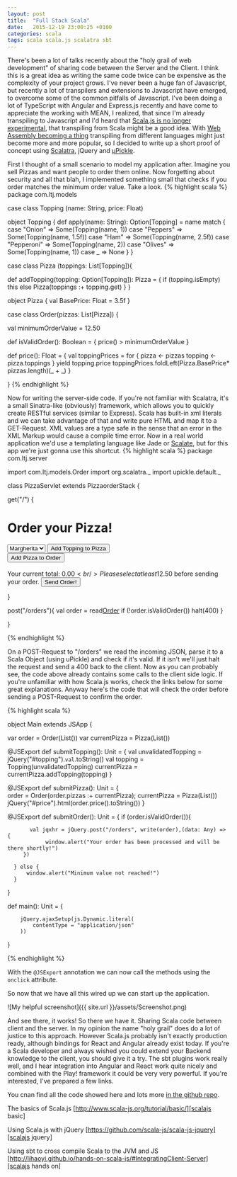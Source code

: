 ```yaml
---
layout: post
title:  "Full Stack Scala"
date:   2015-12-19 23:00:25 +0100
categories: scala
tags: scala scala.js scalatra sbt
---
```


There's been a lot of talks recently about the "holy grail of web development" of sharing code between the Server and the Client.
I think this is a great idea as writing the same code twice can be expensive as the complexity of your project grows.
I've never been a huge fan of Javascript, but recently a lot of transpilers and extensions to Javascript have emerged, to overcome some of the common pitfalls of Javascript. I've been doing a lot of TypeScript with Angular and Express.js recently and have come to appreciate the working with MEAN, 
I realized, that since I'm already transpiling to Javascript and I'd heard that [Scala.js is no longer experimental][scala.js not exp], that transpiling from Scala might be a good idea.
With [Web Assembly becoming a thing][wasm] transpiling from different languages might just become more and more popular, so I decided to write up a short proof of concept using [Scalatra][scalatra], jQuery and [µPickle][uPickle].

First I thought of a small scenario to model my application after. Imagine you sell Pizzas and want people to order them online.
Now forgetting about security and all that blah, I implemented something small that checks if you order matches the minimum order value.
Take a look.
{% highlight scala %}
package com.ltj.models

case class Topping (name: String, price: Float)

object Topping {
  def apply(name: String): Option[Topping] = name match {
    case "Onion" => Some(Topping(name, 1))
    case "Peppers" => Some(Topping(name, 1.5f))
    case "Ham" => Some(Topping(name, 2.5f))
    case "Pepperoni" => Some(Topping(name, 2))
    case "Olives" => Some(Topping(name, 1))
    case _ => None
  }
}


case class Pizza (toppings: List[Topping]){
	
  def addTopping(topping: Option[Topping]): Pizza = {
    if (topping.isEmpty) this
    else Pizza(toppings :+ topping.get)
  }
}

object Pizza {
  val BasePrice: Float = 3.5f
}


case class Order(pizzas: List[Pizza]) {
  
  val minimumOrderValue = 12.50
  
  def isValidOrder(): Boolean = {
    price() > minimumOrderValue
  }
  
  def price(): Float = {
    val toppingPrices = for {
      pizza <- pizzas
      topping <- pizza.toppings
    } yield topping.price
    toppingPrices.foldLeft(Pizza.BasePrice* pizzas.length)(_ + _)
  }
 
}
{% endhighlight %}

Now for writing the server-side code.
If you're not familiar with Scalatra, it's a small Sinatra-like (obviously) framework, which allows you to quickly create RESTful services (similar to Express).
Scala has built-in xml literals and we can take advantage of that and write pure HTML and map it to a GET-Request.
XML values are a type safe in the sense that an error in the XML Markup would cause a compile time error.
Now in a real world application we'd use a templating language like Jade or [Scalate][scalate], but for this app we're just gonna use this shortcut.
{% highlight scala %}
package com.ltj.server

import com.ltj.models.Order
import org.scalatra._
import upickle.default._

class PizzaServlet extends PizzaorderStack {

  get("/") {
    <html>
      <body>
        <h1>Order your Pizza!</h1>
        <form>
          <select id="topping">
            <option value="Margherita">Margherita</option>
            <option value="Onion">Onion</option>
            <option value="Olives">Olives</option>
            <option value="Peppers">Peppers</option>
            <option value="Ham">Ham</option>
            <option value="Pepperoni">Pepperoni</option>
          </select>
          <input type="button" onclick="com.ltj.pizza.Main().submitTopping()" value="Add Topping to Pizza"/><br/>
          <input type="button" onclick="com.ltj.pizza.Main().submitPizza()" value="Add Pizza to Order"/><br/><br/>
          Your current total: <span id="price">0.00</span>$<br/>
          Please select at least 12.50$ before sending your order.
          <input type="button" onclick="com.ltj.pizza.Main().submitOrder()" value="Send Order!"/>
        </form>
        <script src="lib/jquery-1.9.1.min.js"></script>
        <script src="js/scala-2.11/pizza-order-fastopt.js"></script>
      </body>
    </html>
  }

  post("/orders"){
    val order = read[Order](request.body)
    if (!order.isValidOrder()) halt(400)
  }

}

{% endhighlight %}

On a POST-Request to "/orders" we read the incoming JSON, parse it to a Scala Object (using uPickle) and check if it's valid.
If it isn't we'll just halt the request and send a 400 back to the client.
Now as you can probably see, the code above already contains some calls to the client side logic.
If you're unfamiliar with how Scala.js works, check the links below for some great explanations.
Anyway here's the code that will check the order before sending a POST-Request to confirm the order.

{% highlight scala %}

object Main extends JSApp {
	
  var order = Order(List())
  var currentPizza = Pizza(List())
  
  @JSExport
  def submitTopping(): Unit = { 
	  val unvalidatedTopping = jQuery("#topping").`val`.toString()
	  val topping = Topping(unvalidatedTopping)
	  currentPizza = currentPizza.addTopping(topping) 
  }
  
  @JSExport
  def submitPizza(): Unit =  {  
	  order =  Order(order.pizzas :+ currentPizza); 
	  currentPizza = Pizza(List())
	  jQuery("#price").html(order.price().toString())
  }
  
  @JSExport
  def submitOrder(): Unit = { 
	  if (order.isValidOrder()){
	 	  
	 	   val jqxhr = jQuery.post("/orders", write(order),(data: Any) => {
    		 	window.alert("Your order has been processed and will be there shortly!")
    	 })
    	   
	  } else {
	 	  window.alert("Minimum value not reached!")
	  }
  }
  
  def main(): Unit = {
	  
		jQuery.ajaxSetup(js.Dynamic.literal(
			contentType = "application/json"
		))
  }
	

{% endhighlight %}

With the `@JSExport` annotation we can now call the methods using the `onclick` attribute.

So now that we have all this wired up we can start up the application.

![My helpful screenshot]({{ site.url }}/assets/Screenshot.png)

And see there, it works! 
So there we have it. Sharing Scala code between client and the server. 
In my opinion the name "holy grail" does do a lot of justice to this approach. 
However Scala.js probably isn't exactly production ready, although bindings for React and Angular already exist today.
If you're a Scala developer and always wished you could extend your Backend knowledge to the client, you should give it a try. 
The sbt plugins work really well, and I hear integration into Angular and React work quite nicely and combined with the Play! framework it could be very very powerful.
If you're interested, I've prepared a few links.

You cnan find all the code showed here and lots more [in the github repo][git repo].

The basics of Scala.js [http://www.scala-js.org/tutorial/basic/][scalajs basic]

Using Scala.js with jQuery [https://github.com/scala-js/scala-js-jquery][scalajs jquery]

Using sbt to cross compile Scala to the JVM and JS [http://lihaoyi.github.io/hands-on-scala-js/#IntegratingClient-Server][scalajs hands on]

[git repo]: https://github.com/LukaJCB/FullStackScala
[scalajs basic]: http://www.scala-js.org/tutorial/basic/
[scalajs jquery]: https://github.com/scala-js/scala-js-jquery
[scalajs hands on]: http://lihaoyi.github.io/hands-on-scala-js/#IntegratingClient-Server
[scala.js not exp]: http://www.scala-lang.org/news/2015/02/05/scala-js-no-longer-experimental.html
[wasm]: https://brendaneich.com/2015/06/from-asm-js-to-webassembly/
[uPickle]: https://lihaoyi.github.io/upickle-pprint/upickle/
[scalatra]: http://www.scalatra.org/
[scalate]: http://www.scalatra.org/2.4/guides/views/scalate.html



